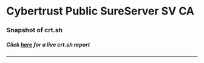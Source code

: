 # Cybertrust Public SureServer SV CA
### Snapshot of crt.sh
##### Click [here](https://crt.sh/?q=4829E606691F5E55B448587D5C0999B0DA5DD31C1273E35738CB92E53CD788E1) for a live crt.sh report

---
